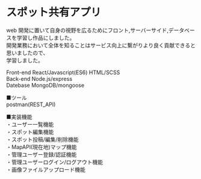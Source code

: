 # スポット共有アプリ  
  
web 開発に置いて自身の視野を広るためにフロント,サーバーサイド,データベースを学習し作品にしました。  
開発業務において全体を知ることはサービス向上に繋がりより良く貢献できると思いましたので、  
学習しました。  
  
Front-end React/Javascript(ES6) HTML/SCSS  
Back-end Node.js/express  
Datebase MongoDB/mongoose  
  
■ツール  
postman(REST_API)  

■実装機能  
・ユーザー一覧機能  
・スポット編集機能  
・スポット投稿/編集/削除機能  
・MapAPI(現在地)マップ機能  
・管理ユーザー登録/認証機能  
・管理ユーザーログイン/ログアウト機能  
・画像ファイルアップロード機能  
